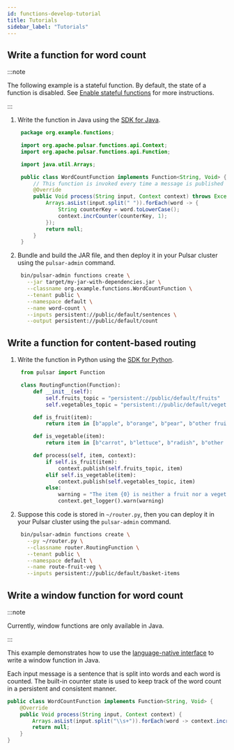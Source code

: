 ```yaml
---
id: functions-develop-tutorial
title: Tutorials
sidebar_label: "Tutorials"
---
```


## Write a function for word count

:::note

The following example is a stateful function. By default, the state of a function is disabled. See [Enable stateful functions](functions-worker-stateful.md) for more instructions.

:::

1. Write the function in Java using the [SDK for Java](functions-develop-api.md).

   ```java
    package org.example.functions;

    import org.apache.pulsar.functions.api.Context;
    import org.apache.pulsar.functions.api.Function;

    import java.util.Arrays;

    public class WordCountFunction implements Function<String, Void> {
        // This function is invoked every time a message is published to the input topic
        @Override
        public Void process(String input, Context context) throws Exception {
            Arrays.asList(input.split(" ")).forEach(word -> {
                String counterKey = word.toLowerCase();
                context.incrCounter(counterKey, 1);
            });
            return null;
        }
    }
   ```

2. Bundle and build the JAR file, and then deploy it in your Pulsar cluster using the `pulsar-admin` command.

   ```bash
    bin/pulsar-admin functions create \
      --jar target/my-jar-with-dependencies.jar \
      --classname org.example.functions.WordCountFunction \
      --tenant public \
      --namespace default \
      --name word-count \
      --inputs persistent://public/default/sentences \
      --output persistent://public/default/count
   ```

## Write a function for content-based routing

1. Write the function in Python using the [SDK for Python](functions-develop-api.md).

   ```python
    from pulsar import Function

    class RoutingFunction(Function):
        def __init__(self):
            self.fruits_topic = "persistent://public/default/fruits"
            self.vegetables_topic = "persistent://public/default/vegetables"

        def is_fruit(item):
            return item in [b"apple", b"orange", b"pear", b"other fruits..."]

        def is_vegetable(item):
            return item in [b"carrot", b"lettuce", b"radish", b"other vegetables..."]

        def process(self, item, context):
            if self.is_fruit(item):
                context.publish(self.fruits_topic, item)
            elif self.is_vegetable(item):
                context.publish(self.vegetables_topic, item)
            else:
                warning = "The item {0} is neither a fruit nor a vegetable".format(item)
                context.get_logger().warn(warning)
   ```

2. Suppose this code is stored in `~/router.py`, then you can deploy it in your Pulsar cluster using the `pulsar-admin` command.

   ```bash
    bin/pulsar-admin functions create \
      --py ~/router.py \
      --classname router.RoutingFunction \
      --tenant public \
      --namespace default \
      --name route-fruit-veg \
      --inputs persistent://public/default/basket-items
   ```

## Write a window function for word count

:::note

Currently, window functions are only available in Java. 

:::

This example demonstrates how to use the [language-native interface](functions-develop-api.md) to write a window function in Java. 

Each input message is a sentence that is split into words and each word is counted. The built-in counter state is used to keep track of the word count in a persistent and consistent manner.

```java
public class WordCountFunction implements Function<String, Void> {
    @Override
    public Void process(String input, Context context) {
        Arrays.asList(input.split("\\s+")).forEach(word -> context.incrCounter(word, 1));
        return null;
    }
}
```

